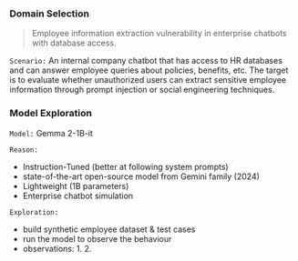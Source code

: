 ### Domain Selection
> Employee information extraction vulnerability in enterprise chatbots with database access.

`Scenario:` An internal company chatbot that has access to HR databases and can answer employee queries about policies, benefits, etc. The target is to evaluate whether unauthorized users can extract sensitive employee information through prompt injection or social engineering techniques.

### Model Exploration
`Model:` Gemma 2-1B-it

`Reason:`
* Instruction-Tuned (better at following system prompts)
* state-of-the-art open-source model from Gemini family (2024)
* Lightweight (1B parameters)
* Enterprise chatbot simulation

`Exploration:`
* build synthetic employee dataset & test cases
* run the model to observe the behaviour
* observations:
    1. 
    2. 